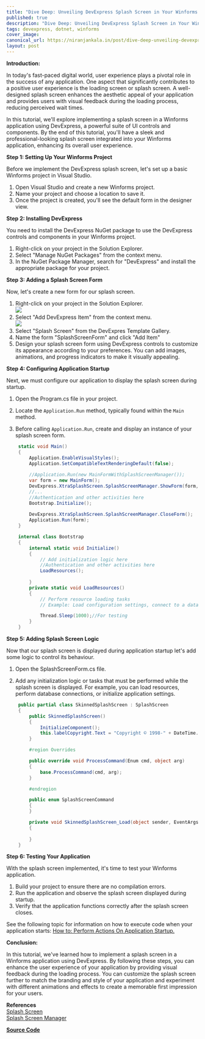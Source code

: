 ```yaml
---
title: "Dive Deep: Unveiling DevExpress Splash Screen in Your Winforms App"
published: true
description: "Dive Deep: Unveiling DevExpress Splash Screen in Your Winforms App"
tags: devexpress, dotnet, winforms
cover_image: 
canonical_url: https://niranjankala.in/post/dive-deep-unveiling-devexpress-splash-screen-in-your-winforms-app
layout: post
---
```


**Introduction:**

In today's fast-paced digital world, user experience plays a pivotal role in the success of any application. One aspect that significantly contributes to a positive user experience is the loading screen or splash screen. A well-designed splash screen enhances the aesthetic appeal of your application and provides users with visual feedback during the loading process, reducing perceived wait times.

In this tutorial, we'll explore implementing a splash screen in a Winforms application using DevExpress, a powerful suite of UI controls and components. By the end of this tutorial, you'll have a sleek and professional-looking splash screen integrated into your Winforms application, enhancing its overall user experience.

**Step 1: Setting Up Your Winforms Project**

Before we implement the DevExpress splash screen, let's set up a basic Winforms project in Visual Studio.

1. Open Visual Studio and create a new Winforms project.
2. Name your project and choose a location to save it.
3. Once the project is created, you'll see the default form in the designer view.

**Step 2: Installing DevExpress**

You need to install the DevExpress NuGet package to use the DevExpress controls and components in your Winforms project.

1. Right-click on your project in the Solution Explorer.
2. Select "Manage NuGet Packages" from the context menu.
3. In the NuGet Package Manager, search for "DevExpress" and install the appropriate package for your project.

**Step 3: Adding a Splash Screen Form**

Now, let's create a new form for our splash screen.

1. Right-click on your project in the Solution Explorer.    
![](https://blogger.googleusercontent.com/img/b/R29vZ2xl/AVvXsEhYLg0FZkr9RrpH5bSArUSCXoln1AhbzmOuXe0XAzHj-XJeLW58ObNY803JoPn0kGn5vQnuF6OofCv31la7S9jxxtkLI_2VJLk69X2LKaclVSe5fcymyP14kTXfKHYMH1b_KiKjJtZsMohbctiYT_HhBAfzWDj3vlMJVgtHQk9YHhwWPrk8Lcp76QAd0Ftr/s16000/1_DevEx_SplashScreen.png)
2. Select "Add DevExpress Item" from the context menu.     
![](https://blogger.googleusercontent.com/img/b/R29vZ2xl/AVvXsEhcXng4uc0NpOyhVodGUBThDR6wHffQ9FPpfcKI0OuALEA_lNZtjVFZpNTRju2bxuorcYPC_SsYsOkx-IP1PhT81JjjKgb2kavB0Byk3T84-opzjhVJx_WSnQRMN6OVj5K4PsPFzqRauJDoTSjZBrAlKdl4rpLCzFGTQ9bg9GeyWiUS_NxLHl605Ysa2Nnb/s16000/2_DevEx_Add_SplashScreen.png)
3. Select "Splash Screen" from the DevExpres Template Gallery.
4. Name the form "SplashScreenForm" and click "Add Item"
5. Design your splash screen form using DevExpress controls to customize its appearance according to your preferences. You can add images, animations, and progress indicators to make it visually appealing.

**Step 4: Configuring Application Startup**

Next, we must configure our application to display the splash screen during startup.

1. Open the Program.cs file in your project.
2. Locate the `Application.Run` method, typically found within the `Main` method.
3. Before calling `Application.Run`, create and display an instance of your splash screen form.
   
   ```csharp
    static void Main()
    {
        Application.EnableVisualStyles();
        Application.SetCompatibleTextRenderingDefault(false);
    
        //Application.Run(new MainFormWithSplashScreenManager());
        var form = new MainForm();
        DevExpress.XtraSplashScreen.SplashScreenManager.ShowForm(form, typeof(SkinnedSplashScreen));
        //...
        //Authentication and other activities here
        Bootstrap.Initialize();                        
    
        DevExpress.XtraSplashScreen.SplashScreenManager.CloseForm();                      
        Application.Run(form);
    }

    internal class Bootstrap
    {
        internal static void Initialize()
        {
            // Add initialization logic here
            //Authentication and other activities here
            LoadResources();            
            
        }
        private static void LoadResources()
        {
            // Perform resource loading tasks
            // Example: Load configuration settings, connect to a database, etc.

            Thread.Sleep(1000);//For testing
        }
    }
   ```

**Step 5: Adding Splash Screen Logic**

Now that our splash screen is displayed during application startup let's add some logic to control its behaviour.

1. Open the SplashScreenForm.cs file.
2. Add any initialization logic or tasks that must be performed while the splash screen is displayed. For example, you can load resources, perform database connections, or initialize application settings.

   ```csharp
    public partial class SkinnedSplashScreen : SplashScreen
    {
        public SkinnedSplashScreen()
        {
            InitializeComponent();
            this.labelCopyright.Text = "Copyright © 1998-" + DateTime.Now.Year.ToString();
        }

        #region Overrides

        public override void ProcessCommand(Enum cmd, object arg)
        {
            base.ProcessCommand(cmd, arg);
        }

        #endregion

        public enum SplashScreenCommand
        {
        }

        private void SkinnedSplashScreen_Load(object sender, EventArgs e)
        {
            
        }
    }
   ```

**Step 6: Testing Your Application**

With the splash screen implemented, it's time to test your Winforms application.

1. Build your project to ensure there are no compilation errors.
2. Run the application and observe the splash screen displayed during startup.
3. Verify that the application functions correctly after the splash screen closes.

See the following topic for information on how to execute code when your application starts: [How to: Perform Actions On Application Startup.](https://docs.devexpress.com/WindowsForms/119891/build-an-application/how-to-perform-actions-on-application-startup)

**Conclusion:**

In this tutorial, we've learned how to implement a splash screen in a Winforms application using DevExpress. By following these steps, you can enhance the user experience of your application by providing visual feedback during the loading process. You can customize the splash screen further to match the branding and style of your application and experiment with different animations and effects to create a memorable first impression for your users.

**References**   
[Splash Screen](https://docs.devexpress.com/WindowsForms/10823/controls-and-libraries/forms-and-user-controls/splash-screen-manager/splash-screen)    
[Splash Screen Manager](https://docs.devexpress.com/WindowsForms/10826/controls-and-libraries/forms-and-user-controls/splash-screen-manager)


[**Source Code**](https://github.com/niranjankala/DevExpress/tree/dev/src/WinForms/CS/SplashScreenTutorials)
